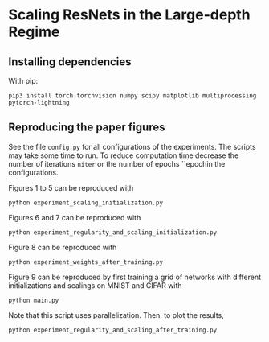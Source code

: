 # Scaling ResNets in the Large-depth Regime

## Installing dependencies

With pip:
```
pip3 install torch torchvision numpy scipy matplotlib multiprocessing pytorch-lightning
```

## Reproducing the paper figures

See the file ``config.py`` for all configurations of the experiments. The 
scripts may take some time to run. To reduce computation time decrease the number 
of iterations ``niter`` or the number of epochs ``epochin the configurations.

Figures 1 to 5 can be reproduced with

```
python experiment_scaling_initialization.py
```

Figures 6 and 7 can be reproduced with

```
python experiment_regularity_and_scaling_initialization.py
```
Figure 8 can be reproduced with

```
python experiment_weights_after_training.py
```

Figure 9 can be reproduced by first training a grid of networks with different 
initializations and scalings on MNIST and CIFAR with

```
python main.py
```

Note that this script uses parallelization. Then, to plot the results,

```
python experiment_regularity_and_scaling_after_training.py
```

